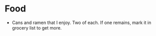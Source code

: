 # Food
* Cans and ramen that I enjoy. Two of each. If one remains, mark it in grocery list to get more. 